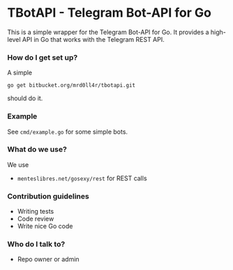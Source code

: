 # TBotAPI - Telegram Bot-API for Go #

This is a simple wrapper for the Telegram Bot-API for Go. It provides a high-level API in Go that works with the Telegram REST API.

### How do I get set up? ###

A simple

    go get bitbucket.org/mrd0ll4r/tbotapi.git

should do it.

### Example ###

See `cmd/example.go` for some simple bots.

### What do we use? ###

We use

* `menteslibres.net/gosexy/rest` for REST calls

### Contribution guidelines ###

* Writing tests
* Code review
* Write nice Go code

### Who do I talk to? ###

* Repo owner or admin
